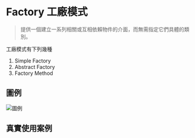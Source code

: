 # Factory 工廠模式
> 提供一個建立一系列相關或互相依賴物件的介面，而無需指定它們具體的類別。

工廠模式有下列幾種
1. Simple Factory
1. Abstract Factory
1. Factory Method

## 圖例
![圖例](./resources/SimpleFactory.puml)

## 真實使用案例
